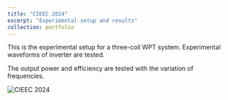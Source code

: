 ```yaml
---
title: "CIEEC 2024"
excerpt: "Experimental setup and results"
collection: portfolio
---
```


This is the experimental setup for a three-coil WPT system. Experimental waveforms of inverter are tested.

The output power and efficiency are tested with the variation of frequencies.

![CIEEC 2024](baymax-fred.github.io/fredfangzf.github.io/images/CIEEC_exp.png)
